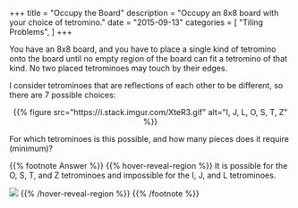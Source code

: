 +++
title = "Occupy the Board"
description = "Occupy an 8x8 board with your choice of tetromino."
date = "2015-09-13"
categories = [
    "Tiling Problems",
]
+++

You have an 8x8 board, and you have to place a single kind of tetromino onto the board until no empty region of the board can fit a tetromino of that kind. No two placed tetrominoes may touch by their edges.

I consider tetrominoes that are reflections of each other to be different, so there are 7 possible choices:

<center>
{{% figure src="https://i.stack.imgur.com/XteR3.gif" alt="I, J, L, O, S, T, Z" %}}
</center>

For which tetrominoes is this possible, and how many pieces does it require (minimum)?

{{% footnote Answer %}}
{{% hover-reveal-region %}}
It is possible for the O, S, T, and Z tetrominoes and impossible for the I, J, and L tetrominoes.

![](/img/puzzle-assets/occupy-o.png)
{{% /hover-reveal-region %}}
{{% /footnote %}}
